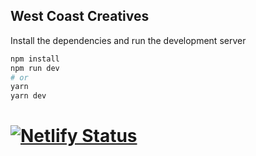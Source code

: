 ## West Coast Creatives

Install the dependencies and run the development server

```bash
npm install
npm run dev
# or
yarn
yarn dev
```

# [![Netlify Status](https://api.netlify.com/api/v1/badges/ab7dee5d-5419-4b10-a635-720a7c9e150d/deploy-status)](https://app.netlify.com/sites/petrolnaut-portfolio-v3/deploys)